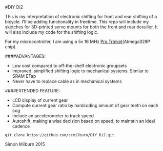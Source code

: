 #DIY Di2

This is my interpretation of electronic shifting for front and rear shifting of a bicycle.
I'll be adding functionality in freetime. This repo will include my sketches for 3D-printed 
servo mounts for both the front and rear derailler. It will also include my code for the 
shifting logic.

For my microcontroller, I am using a 5v 16 MHz [Pro Trinket](https://learn.adafruit.com/introducing-pro-trinket/pinouts)(Atmega328P chip).

####ADVANTAGES:
* Low cost compared to off-the-shelf electronic groupsets
* Improved, simplified shifting logic to mechanical systems. Similar to SRAM ETap
* Never have to replace cable as in mechanical systems

####EXTENDED FEATURE:
* LCD display of current gear
* Compute current gear ratio by hardcoding amount of gear teeth on each cog
* Include an accelerometer to track speed
* Autoshift, making a wise decision based on speed, to maintain an ideal cadence 

`git clone https://github.com/scmilburn/DIY_Di2.git`

Simon Milburn 2015
